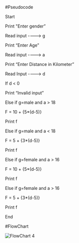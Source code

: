 #Pseudocode

Start

Print "Enter gender”

Read input ----> g

Print “Enter Age”

Read input ----> a

Print “Enter Distance in Kilometer”

Read Input ----> d

If d < 0

Print “Invalid input”

Else if g=male and a > 18

F = 10 + {5*(d-5)}

Print f

Else if g=male and a < 18

F = 5 + {3*(d-5)}

Print f

Else if g=female and a > 16

F = 10 + {5*(d-5)}

Print f

Else if g=female and a > 16

F = 5 + {3*(d-5)}

Print f

End

#FlowChart

![FlowChart 4](https://user-images.githubusercontent.com/117455989/209166810-a11cf29c-2fd7-4d69-9593-d33178f715ee.jpeg)
